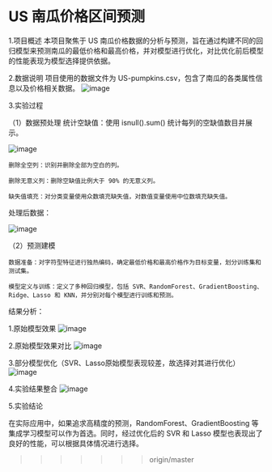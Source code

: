 # US 南瓜价格区间预测
1.项目概述
本项目聚焦于 US 南瓜价格数据的分析与预测，旨在通过构建不同的回归模型来预测南瓜的最低价格和最高价格，并对模型进行优化，对比优化前后模型的性能表现为模型选择提供依据。

2.数据说明
项目使用的数据文件为 US-pumpkins.csv，包含了南瓜的各类属性信息以及价格相关数据。
![image](https://github.com/user-attachments/assets/12af56ee-3073-4da0-bf4c-96626c9126af)

3.实验过程

（1）数据预处理
统计空缺值：使用 isnull().sum() 统计每列的空缺值数目并展示。
    
![image](https://github.com/user-attachments/assets/518a788f-47a4-4d3a-8ab9-e7a2ba451e9e)
    
    删除全空列：识别并删除全部为空白的列。
  
    删除无意义列：删除空缺值比例大于 90% 的无意义列。
  
    缺失值填充：对分类变量使用众数填充缺失值，对数值变量使用中位数填充缺失值。

处理后数据：

![image](https://github.com/user-attachments/assets/d9e9c7f1-c9a5-4833-86a9-2941202b9995)

（2）预测建模

    数据准备：对字符型特征进行独热编码，确定最低价格和最高价格作为目标变量，划分训练集和测试集。
    
    模型定义与训练：定义了多种回归模型，包括 SVR、RandomForest、GradientBoosting、Ridge、Lasso 和 KNN，并分别对每个模型进行训练和预测。

结果分析：

  1.原始模型效果
![image](https://github.com/user-attachments/assets/57632725-d4cc-4280-b64a-8f902a29a15a)
 
  2.原始模型效果对比
![image](https://github.com/user-attachments/assets/13920341-03d7-499b-833c-eccdb34f5111)
 
  3.部分模型优化（SVR、Lasso原始模型表现较差，故选择对其进行优化）
![image](https://github.com/user-attachments/assets/d6e04b6e-7cae-45fb-8c67-517865164c0e)
  
  4.实验结果整合
![image](https://github.com/user-attachments/assets/3ce9cb99-61b7-427b-a512-e1eba7f7e6dc)

5.实验结论

在实际应用中，如果追求高精度的预测，RandomForest、GradientBoosting 等集成学习模型可以作为首选。同时，经过优化后的 SVR 和 Lasso 模型也表现出了良好的性能，可以根据具体情况进行选择。

>>>>>>> origin/master
